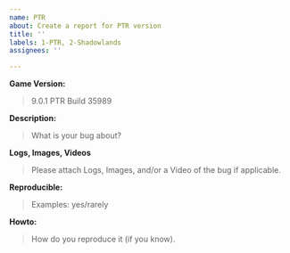 ```yaml
---
name: PTR
about: Create a report for PTR version
title: ''
labels: 1-PTR, 2-Shadowlands
assignees: ''

---
```


**Game Version:**
> 9.0.1 PTR Build 35989

**Description:**
> What is your bug about?

**Logs, Images, Videos**
> Please attach Logs, Images, and/or a Video of the bug if applicable.

**Reproducible:**
> Examples: yes/rarely

**Howto:**
> How do you reproduce it (if you know).
